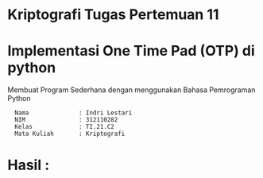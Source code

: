 # Kriptografi Tugas Pertemuan 11

# Implementasi One Time Pad (OTP) di python

Membuat Program Sederhana dengan menggunakan Bahasa Pemrograman Python

      Nama              : Indri Lestari
      NIM               : 312110282
      Kelas             : TI.21.C2
      Mata Kuliah       : Kriptografi



# Hasil :
